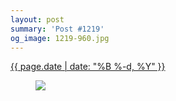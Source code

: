 ```yaml
---
layout: post
summary: 'Post #1219'
og_image: 1219-960.jpg
---
```


<p>
 <time>
  <a href="/1219">
   {{ page.date | date: "%B %-d, %Y" }}
  </a>
 </time>
 <a href="/1219">
  <figure data-taken="10/11/2020">
   <img sizes="(min-width: 700px) 50vw, calc(100vw - 2rem)" src="{{ site.assets_url }}/1219-480.jpg" srcset="{{ site.assets_url }}/1219-240.jpg 240w, {{ site.assets_url }}/1219-480.jpg 480w, {{ site.assets_url }}/1219-720.jpg 720w, {{ site.assets_url }}/1219-960.jpg 960w"/>
  </figure>
 </a>
</p>
